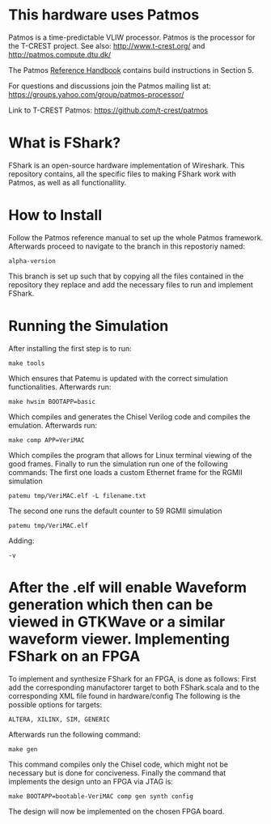 This hardware uses Patmos
============

Patmos is a time-predictable VLIW processor.
Patmos is the processor for the T-CREST project.
See also: http://www.t-crest.org/ and http://patmos.compute.dtu.dk/

The Patmos [Reference Handbook](http://patmos.compute.dtu.dk/patmos_handbook.pdf)
contains build instructions in Section 5.

For questions and discussions join the Patmos mailing list at:
https://groups.yahoo.com/group/patmos-processor/

Link to T-CREST Patmos: https://github.com/t-crest/patmos

What is FShark?
===============

FShark is an open-source hardware implementation of Wireshark. This repository contains, all the specific files to making FShark work with Patmos, as well as all functionallity.

How to Install
==============
Follow the Patmos reference manual to set up the whole Patmos framework.
Afterwards proceed to navigate to the branch in this repostoriy named:
```
alpha-version
```
This branch is set up such that by copying all the files contained in the repository they replace and add the necessary files to run and implement FShark.

Running the Simulation
======================
After installing the first step is to run:
```
make tools
```
Which ensures that Patemu is updated with the correct simulation functionalities.
Afterwards run:
```
make hwsim BOOTAPP=basic
```
Which compiles and generates the Chisel Verilog code and compiles the emulation.
Afterwards run:
```
make comp APP=VeriMAC
```
Which compiles the program that allows for Linux terminal viewing of the good frames.
Finally to run the simulation run one of the following commands:
The first one loads a custom Ethernet frame for the RGMII simulation
```
patemu tmp/VeriMAC.elf -L filename.txt
```
The second one runs the default counter to 59 RGMII simulation
```
patemu tmp/VeriMAC.elf
```
Adding:
```
-v
```
After the .elf will enable Waveform generation which then can be viewed in GTKWave or a similar waveform viewer.
Implementing FShark on an FPGA
==============================
To implement and synthesize FShark for an FPGA, is done as follows:
First add the corresponding manufactorer target to both FShark.scala and to the corresponding XML file found in hardware/config
The following is the possible options for targets:
```
ALTERA, XILINX, SIM, GENERIC
```
Afterwards run the following command:
```
make gen
```
This command compiles only the Chisel code, which might not be necessary but is done for conciveness.
Finally the command that implements the design unto an FPGA via JTAG is:
```
make BOOTAPP=bootable-VeriMAC comp gen synth config
```
The design will now be implemented on the chosen FPGA board.
